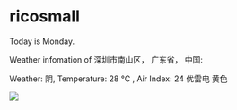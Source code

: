 # ricosmall

Today is Monday.

Weather infomation of 深圳市南山区， 广东省， 中国: 

Weather: 阴, Temperature: 28 ℃ , Air Index: 24 优雷电 黄色

<img src="https://github-readme-stats.vercel.app/api?username=ricosmall&show_icons=true" />
